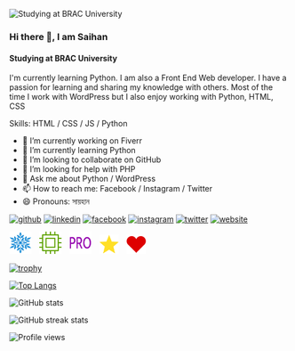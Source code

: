 ![Studying at BRAC University](https://pbs.twimg.com/profile_banners/1442857665839853568/1632839580/600x200)
### Hi there 👋, I am Saihan
#### Studying at BRAC University


I'm currently learning Python. I am also a Front End Web developer. I have a passion for learning and sharing my knowledge with others. Most of the time I work with WordPress but I also enjoy working with  Python, HTML, CSS

Skills: HTML / CSS / JS / Python

- 🔭 I’m currently working on Fiverr 
- 🌱 I’m currently learning Python 
- 👯 I’m looking to collaborate on GitHub 
- 🤔 I’m looking for help with PHP 
- 💬 Ask me about Python / WordPress 
- 📫 How to reach me: Facebook / Instagram / Twitter 
- 😄 Pronouns: সায়হান 


[<img src='https://cdn.jsdelivr.net/npm/simple-icons@3.0.1/icons/github.svg' alt='github' height='40'>](https://github.com/Ismail-Saihan)  [<img src='https://cdn.jsdelivr.net/npm/simple-icons@3.0.1/icons/linkedin.svg' alt='linkedin' height='40'>](https://www.linkedin.com/in/ismail-hossain-saihan-317943221/)  [<img src='https://cdn.jsdelivr.net/npm/simple-icons@3.0.1/icons/facebook.svg' alt='facebook' height='40'>](https://www.facebook.com/md.saihan.31)  [<img src='https://cdn.jsdelivr.net/npm/simple-icons@3.0.1/icons/instagram.svg' alt='instagram' height='40'>](https://www.instagram.com/ismail_saihan/)  [<img src='https://cdn.jsdelivr.net/npm/simple-icons@3.0.1/icons/twitter.svg' alt='twitter' height='40'>](https://twitter.com/ismail_saihan)  [<img src='https://cdn.jsdelivr.net/npm/simple-icons@3.0.1/icons/icloud.svg' alt='website' height='40'>](ihsaihan.com)  

<a href='https://archiveprogram.github.com/'><img src='https://raw.githubusercontent.com/acervenky/animated-github-badges/master/assets/acbadge.gif' width='40' height='40'></a> <a href='https://docs.github.com/en/developers'><img src='https://raw.githubusercontent.com/acervenky/animated-github-badges/master/assets/devbadge.gif' width='40' height='40'></a> <a href='https://github.com/pricing'><img src='https://raw.githubusercontent.com/acervenky/animated-github-badges/master/assets/pro.gif' width='40' height='40'></a> <a href='https://stars.github.com/'><img src='https://raw.githubusercontent.com/acervenky/animated-github-badges/master/assets/starbadge.gif' width='35' height='35'></a> <a href='https://docs.github.com/en/github/supporting-the-open-source-community-with-github-sponsors'><img src='https://raw.githubusercontent.com/acervenky/animated-github-badges/master/assets/sponsorbadge.gif' width='35' height='35'></a> 

[![trophy](https://github-profile-trophy.vercel.app/?username=Ismail-Saihan)](https://github.com/ryo-ma/github-profile-trophy)

[![Top Langs](https://github-readme-stats.vercel.app/api/top-langs/?username=Ismail-Saihan)](https://github.com/anuraghazra/github-readme-stats)

![GitHub stats](https://github-readme-stats.vercel.app/api?username=Ismail-Saihan&show_icons=true)  

![GitHub streak stats](https://github-readme-streak-stats.herokuapp.com/?user=Ismail-Saihan)  

![Profile views](https://gpvc.arturio.dev/Ismail-Saihan)  
